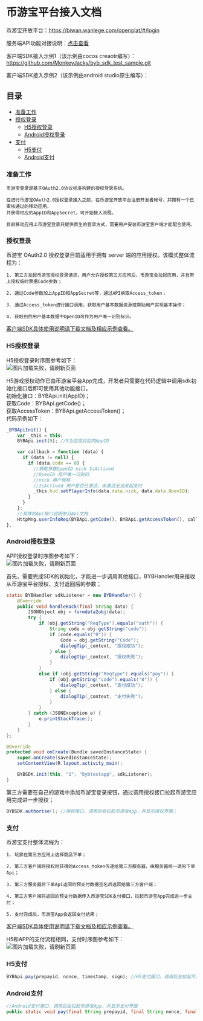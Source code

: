 # 币游宝平台接入文档

币游宝开放平台：https://biwan.wanlege.com/openplat/#/login  

服务端API功能对接说明：[点击查看](./币游宝对接文档（服务端）.md)

客户端SDK接入示例1（该示例由cocos creaotr编写）：https://github.com/MonkeyJacky/byb_sdk_test_sample.git

客户端SDK接入示例2（该示例由android studio原生编写）：

## 目录
* [准备工作](#准备工作)
* [授权登录](#授权登录)
  * [H5授权登录](#H5授权登录)
  * [Android授权登录](#Android授权登录)
* [支付](#支付)
  * [H5支付](#H5支付)
  * [Android支付](#Android支付)


### 准备工作

    币游宝登录是基于OAuth2.0协议标准构建的授权登录系统。
    
    在进行币游宝OAuth2.0授权登录接入之前，在币游宝开放平台注册开发者帐号，并拥有一个已审核通过的移动应用，
    并获得相应的AppID和AppSecret，可开始接入流程。

    目前移动应用上币游宝登录只提供原生的登录方式，需要用户安装币游宝客户端才能配合使用。

### 授权登录

币游宝 OAuth2.0 授权登录目前适用于拥有 server 端的应用授权。该模式整体流程为：

    1. 第三方发起币游宝授权登录请求，用户允许授权第三方应用后，币游宝会拉起应用，并且带上授权临时票据Code参数；

    2. 通过Code参数加上AppID和AppSecret等，通过API换取Access_token；

    3. 通过Access_token进行接口调用，获取用户基本数据资源或帮助用户实现基本操作；
    
    4. 获取到的用户基本数据中OpenID可作为用户唯一识别标识。

[客户端SDK具体使用说明请下载文档及相应示例查看。](#readme)

### H5授权登录

H5授权登录时序图参考如下：  
![图片加载失败，请刷新页面](https://biwan.wanlege.com/source/app/h5-auth.jpg "币游宝H5授权登录时序图")


H5游戏授权动作已由币游宝平台App完成，开发者只需要在代码逻辑中调用sdk初始化接口后即可使用其他功能接口。  
初始化接口：BYBApi.init(AppID)；  
获取Code：BYBApi.getCode()；  
获取AccessToken：BYBApi.getAccessToken()；  
代码示例如下：  
```javascript
_BYBApiInit() {
    var _this = this;
    BYBApi.init(9); //9为应用对应的AppID

    var callback = function (data) {
      if (data != null) {
        if (data.code == 0) {
          //获取参数OpenID nick IsActived
          //OpenID 用户唯一识别码
          //nick 用户昵称
          //IsActived 用户是否已激活，未激活无法发起支付
          _this.hud.setPlayerInfo(data.data.nick, data.data.OpenID);
        }
      }
    };
    //具体的Api接口说明参见Api文档
    HttpMng.userInfoReq(BYBApi.getCode(), BYBApi.getAccessToken(), callback);
},
```

### Android授权登录

APP授权登录时序图参考如下：  
![图片加载失败，请刷新页面](https://biwan.wanlege.com/source/app/app-auth.jpg "币游宝APP授权登录时序图")

首先，需要完成SDK的初始化，才能进一步调用其他接口，BYBHandler用来接收从币游宝平台授权、支付返回后的参数；  
```java
static BYBHandler sdkListener = new BYBHandler() {
    @Override
    public void handleBack(final String data) {
        JSONObject obj = formdata2obj(data);
        try {
            if (obj.getString("ReqType").equals("auth")) {
                String code = obj.getString("code");
                if (code.equals("0")) {
                    Code = obj.getString("Code");
                    dialogTip(_context, "授权成功");
                } else {
                    dialogTip(_context, "授权失败");
                }
            }
            else if (obj.getString("ReqType").equals("pay")) {
                if (obj.getString("code").equals("0")) {
                    dialogTip(_context, "支付成功");
                } else {
                    dialogTip(_context, "支付失败");
                }
            }
        } catch (JSONException e) {
            e.printStackTrace();
        }
    }
};

@Override
protected void onCreate(Bundle savedInstanceState) {
    super.onCreate(savedInstanceState);
    setContentView(R.layout.activity_main);

    BYBSDK.init(this, "2", "bybtestapp", sdkListener);
}
```

第三方需要在自己的游戏中添加币游宝登录按钮，通过调用授权接口拉起币游宝应用完成进一步授权；  
```java
BYBSDK.authorise(); //授权接口，调用后会拉起币游宝App，并显示授权界面；
```

### 支付

币游宝支付整体流程为：

    1. 玩家在第三方应用上选择商品下单；
    
    2. 第三方客户端将授权时获得的Access_token传递给第三方服务器，由服务器统一调用下单Api；
    
    3. 第三方服务器将下单Api返回的预支付数据签名后返回给第三方客户端；
    
    4. 第三方客户端将返回的预支付数据传入币游宝SDK支付接口，拉起币游宝App完成进一步支付；
    
    5. 支付完成后，币游宝App会返回支付结果；


[客户端SDK具体使用说明请下载文档及相应示例查看。](#readme)

H5和APP的支付流程相同，支付时序图参考如下：  
![图片加载失败，请刷新页面](https://biwan.wanlege.com/source/app/pay.jpg "币游宝支付时序图")

### H5支付

```javascript
BYBApi.pay(prepayid, nonce, timestamp, sign); //H5支付接口，调用后会拉起币游宝App，并显示支付界面
```

### Android支付

```java
//Android支付接口，调用后会拉起币游宝App，并显示支付界面
public static void pay(final String prepayid, final String nonce, final String timestamp, final String sign);
```

